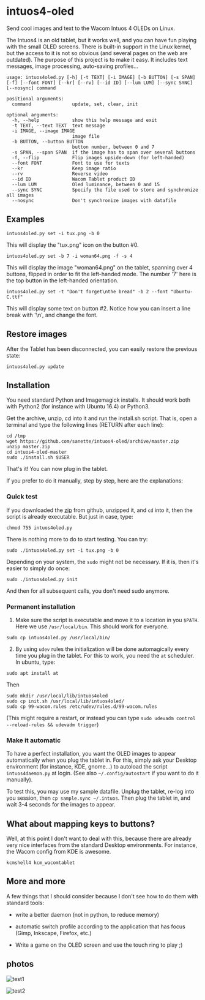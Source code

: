 # intuos4-oled
Send cool images and text to the Wacom Intuos 4 OLEDs on Linux.

The Intuos4 is an old tablet, but it works well, and you can have fun
playing with the small OLED screens.  There is built-in support in the
Linux kernel, but the access to it is not so obvious (and several
pages on the web are outdated).  The purpose of this project is to
make it easy. It includes text messages, image processing, auto-saving
profiles...

```
usage: intuos4oled.py [-h] [-t TEXT] [-i IMAGE] [-b BUTTON] [-s SPAN] [-f] [--font FONT] [--kr] [--rv] [--id ID] [--lum LUM] [--sync SYNC] [--nosync] command

positional arguments:
  command               update, set, clear, init

optional arguments:
  -h, --help            show this help message and exit
  -t TEXT, --text TEXT  text message
  -i IMAGE, --image IMAGE
                        image file
  -b BUTTON, --button BUTTON
                        button number, between 0 and 7
  -s SPAN, --span SPAN  if the image has to span over several buttons
  -f, --flip            Flip images upside-down (for left-handed)
  --font FONT           Font to use for texts
  --kr                  Keep image ratio
  --rv                  Reverse video
  --id ID               Wacom Tablet product ID
  --lum LUM             Oled luminance, between 0 and 15
  --sync SYNC           Specify the file used to store and synchronize all images
  --nosync              Don't synchronize images with datafile
```

## Examples

```
intuos4oled.py set -i tux.png -b 0
```

This will display the "tux.png" icon on the button #0.

```
intuos4oled.py set -b 7 -i woman64.png -f -s 4
```

This will display the image "woman64.png" on the tablet, spanning over
4 buttons, flipped in order to fit the left-handed mode. The number
'7' here is the top button in the left-handed orientation.

```
intuos4oled.py set -t "Don't forget\nthe bread" -b 2 --font "Ubuntu-C.ttf"
```

This will display some text on button #2. Notice how you can insert a
line break with '\n', and change the font.

## Restore images

After the Tablet has been disconnected, you can easily restore the
previous state:

```
intuos4oled.py update
```

## Installation

You need standard Python and Imagemagick installs. It should work both
with Python2 (for instance with Ubuntu 16.4) or Python3.

Get the archive, unzip, cd into it and run the install.sh script. That is, open a terminal and type the following lines (RETURN after each line):
```
cd /tmp
wget https://github.com/sanette/intuos4-oled/archive/master.zip
unzip master.zip
cd intuos4-oled-master
sudo ./install.sh $USER
```
That's it! You can now plug in the tablet.

If you prefer to do it manually, step by step, here are the explanations:

### Quick test

If you downloaded the
[zip](https://github.com/sanette/intuos4-oled/archive/master.zip) from
github, unzipped it, and `cd` into it, then the script is already
executable. But just in case, type:

``` chmod 755 intuos4oled.py ```

There is nothing more to do to start testing. You can try:
```
sudo ./intuos4oled.py set -i tux.png -b 0
```

Depending on your system, the `sudo` might not be necessary. If it is, then
it's easier to simply do once:
```
sudo ./intuos4oled.py init
```

And then for all subsequent calls, you don't need sudo anymore.

### Permanent installation

1. Make sure the script is executable and move it to a location in you
   `$PATH`. Here we use `/usr/local/bin`. This should work for everyone.

```
sudo cp intuos4oled.py /usr/local/bin/
```

2. By using `udev` rules the initialization will be done automagically
   every time you plug in the tablet. For this to work, you need the
   `at` scheduler. In ubuntu, type:

```
sudo apt install at
```

Then

```
sudo mkdir /usr/local/lib/intuos4oled
sudo cp init.sh /usr/local/lib/intuos4oled/
sudo cp 99-wacom.rules /etc/udev/rules.d/99-wacom.rules
```

(This might require a restart, or instead you can type `sudo udevadm
control --reload-rules && udevadm trigger`)

### Make it automatic

To have a perfect installation, you want the OLED images to appear
automatically when you plug the tablet in. For this, simply ask your
Desktop environment (for instance, KDE, gnome...) to autoload the
script `intuos4daemon.py` at login. (See also `~/.config/autostart` if
you want to do it manually).

To test this, you may use my sample datafile. Unplug the tablet,
re-log into you session, then `cp sample.sync ~/.intuos`.  Then plug
the tablet in, and wait 3-4 seconds for the images to appear.

## What about mapping keys to buttons?

Well, at this point I don't want to deal with this, because there are
already very nice interfaces from the standard Desktop
environments. For instance, the Wacom config from KDE is awesome. 

```
kcmshell4 kcm_wacomtablet
```

## More and more

A few things that I should consider because I don't see how to do them
with standard tools:

* write a better daemon (not in python, to reduce memory)

* automatic switch profile according to the application that has focus (Gimp,
  Inkscape, Firefox, etc.)

* Write a game on the OLED screen and use the touch ring to play ;)

## photos

![test1](https://github.com/sanette/intuos4-oled/blob/master/tests/text_buttons.jpg)

![test2](https://github.com/sanette/intuos4-oled/blob/master/tests/haiku.jpg)

